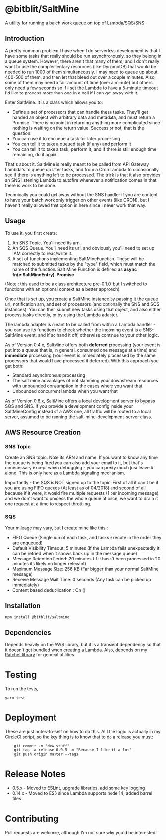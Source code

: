 # @bitblit/SaltMine

A utility for running a batch work queue on top of Lambda/SQS/SNS

## Introduction

A pretty common problem I have when I do serverless development is that I have some tasks that really
should be run asynchronously, so they belong in a queue system. However, there aren't that many of them, and
I don't really want to use the complementary resources (like DynamoDB) that would be needed to run
1000 of them simultaneously. I may need to queue up about 400-500 of them, and then let that bleed
out over a couple minutes. Also, some of them may need a fair amount of time (over a minute) but others
only need a few seconds so if I set the Lambda to have a 5-minute timeout I'd like to process more
than one in a call if I can get away with it.

Enter SaltMine. It is a class which allows you to:

- Define a set of processors that can handle these tasks. They'll get handed an object with arbitrary
  data and metadata, and must return a Promise<boolean>. There is no point in returning anything more
  complicated since nothing is waiting on the return value. Success or not, that is the question.
- You can use it to enqueue a task for later processing
- You can tell it to take a queued task (if any) and perform it
- You can tell it to take a task, perform it, and if there is still enough time remaining, do it again.

That's about it. SaltMine is really meant to be called from API Gateway Lambda's to queue up later tasks,
and from a Cron Lambda to occasionally see if there is anything left to be processed. The trick is that it also
provides an SNS listening Lambda to autofire whenever a notification comes in that there is work to be done.

Technically you could get away without the SNS handler if you are content to have your batch work only
trigger on other events (like CRON), but I haven't really allowed that option in here since I never work
that way.

## Usage

To use it, you first create:

1. An SNS Topic. You'll need its arn.
2. An SQS Queue. You'll need its url, and obviously you'll need to set up IAM correctly to read/write it.
3. A set of functions implementing SaltMineFunction. These will be matched to submitted tasks by the
   "type" field, which must match the name of the function. Salt Mine Function is defined as
   **async fn(e:SaltMineEntry): Promise<boolean>**

(Note : this used to be a class architecture pre-0.1.0, but I switched to functions with an optional context as
a better approach)

Once that is set up, you create a SaltMine instance by passing it the queue url, notification arn, and
set of processors (and optionally the SNS and SQS instances). You can then submit new tasks using that
object, and also either process tasks directly, or by using the Lambda adapter.

The lambda adapter is meant to be called from within a Lambda handler - you can use its functions to
check whether the incoming event is a SNS-SaltMine event, and if so hand it off, otherwise continue to
your other logic.

As of Version 0.4.x, SaltMine offers both **deferred** processing (your event is put into a queue that
is, in general, consumed one message at a time) and **immediate** processing (your event is immediately
processed by the same processors that would have processed it deferred). With this approach you get both:

- Standard asynchronous processing
- The salt mine advantages of not slamming your downstream resources with unbounded consumption in the cases where
  you want that
- Unbounded concurrent lambda when you want that

As of Version 0.6.x, SaltMine offers a local development server to bypass SQS and SNS. If you provide a development
config inside your SaltMineConfig instead of a AWS one, all traffic will be routed to a local server,
assumed to be running the salt-mine-development-server class.

## AWS Resource Creation

### SNS Topic

Create an SNS topic. Note its ARN and name. If you want to know any time the queue is being
fired you can also add your email to it, but that's unnecessary except when debugging - you can
pretty much just leave it alone. This is only here as a Lambda signaling mechanism.

Importantly - the SQS is NOT signed up to the topic. First of all it can't be if you are using
FIFO queues (At least as of 04/2018) and second of all because if it were, it would fire multiple
requests (1 per incoming message) and we don't want to process the whole queue at once, we want to
drain it one request at a time to respect throttling.

### SQS

Your mileage may vary, but I create mine like this :

- FIFO Queue (Single run of each task, and tasks execute in the order they are enqueued)
- Default Visibility Timeout: 5 minutes (If the Lambda fails unexpectedly it can be retried when it shows
  back up in the message queue)
- Message Retention Period: 20 minutes (If it hasn't been processed in 20 minutes its likely no longer relevant)
- Maximum Message Size: 256 KB (Far bigger than your normal SaltMine message)
- Receive Message Wait Time: 0 seconds (Any task can be picked up immediately)
- Content based deduplication : On ()

## Installation

`npm install @bitblit/saltmine`

## Dependencies

Depends heavily on the AWS library, but it is a transient dependency so that it doesn't get bundled when
creating a Lambda. Also, depends on my [Ratchet library](https://github.com/bitblit/Ratchet) for general
utilities.

# Testing

To run the tests,

`yarn test`

# Deployment

These are just notes-to-self on how to do this. ALl the logic is actually in my
[CircleCI](https://circleci.com) script, so the key thing is to know that to do a
release you must:

```
    git commit -m "New stuff"
    git tag -a release-0.0.5 -m "Because I like it a lot"
    git push origin master --tags

```

# Release Notes

- 0.5.x - Moved to ESLint, upgrade libraries, add some key logging
- 0.14.x - Moved to ES6 since Lambda supports node 14; added barrel files

# Contributing

Pull requests are welcome, although I'm not sure why you'd be interested!
